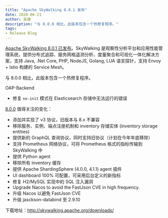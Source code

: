 ```yaml
---
title: "Apache SkyWalking 8.0.1 发布"
date: 2020-06-21
author: 吴晟
description: "与 8.0.0 相比，此版本包含一个热修复程序。"
tags:
- Release Blog
---
```


[Apache SkyWalking 8.0.1 已发布](https://github.com/apache/skywalking/releases/tag/v8.0.1)。SkyWalking 是观察性分析平台和应用性能管理系统，提供分布式追踪、服务网格遥测分析、度量聚合和可视化一体化解决方案，支持 Java, .Net Core, PHP, NodeJS, Golang, LUA 语言探针，支持 Envoy + Istio 构建的 Service Mesh。

与 8.0.0 相比，此版本包含一个热修复程序。

OAP-Backend

- 修复 `no-init` 模式在 Elasticsearch 存储中无法运行的错误

[8.0.0](https://github.com/apache/skywalking/releases/tag/v8.0.0) 值得关注的变化：

- 添加并实现了 v3 协议，旧版本与 8.x 不兼容
- 移除服务、实例、端点注册机制和 inventory 存储实体 (inventory storage entities)
- 提供新的 GraphQL 查询协议，同时支持旧协议（计划在今年年底移除）
- 支持 Prometheus 网络协议，可将 Prometheus 格式的指标传输到 SkyWalking 中
- 提供 Python agent
- 移除所有 inventory 缓存
- 提供 Apache ShardingSphere (4.0.0, 4.1.1) agent 插件
- UI dashboard 100% 可配置，可采用后台定义的新指标
- 修复 H2/MySQL 实现中的 SQL 注入漏洞
- Upgrade Nacos to avoid the FastJson CVE in high frequency.
- 升级 Nacos 以避免 FastJson CVE
- 升级 jasckson-databind 至 2.9.10

下载地址：<http://skywalking.apache.org/downloads/>



